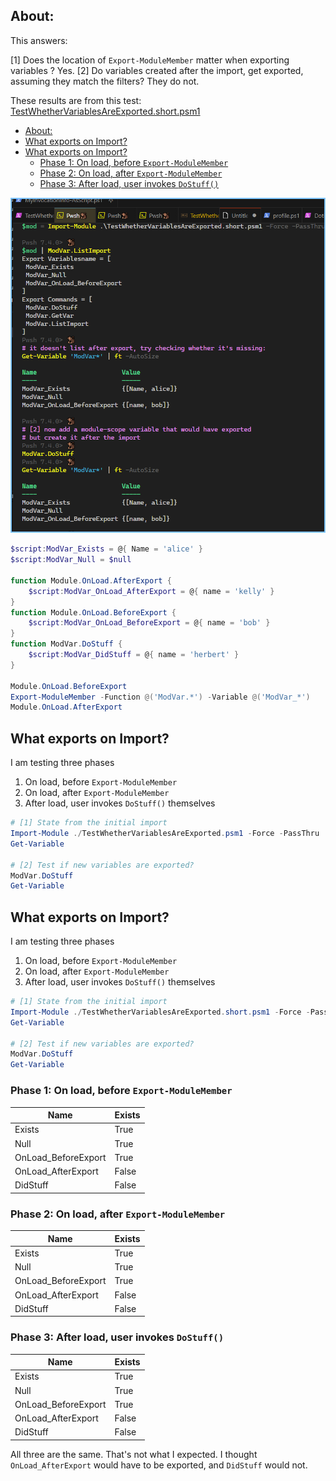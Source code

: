 

## About: 

This answers:

[1] Does the location of `Export-ModuleMember` matter when exporting variables ? Yes.
[2] Do variables created after the import, get exported, assuming they match the filters? They do not.

These results are from this test: [TestWhetherVariablesAreExported.short.psm1](./TestWhetherVariablesAreExported.short.psm1)

- [About:](#about)
- [What exports on Import?](#what-exports-on-import)
- [What exports on Import?](#what-exports-on-import-1)
  - [Phase 1: On load, before `Export-ModuleMember`](#phase-1-on-load-before-export-modulemember)
  - [Phase 2: On load, after `Export-ModuleMember`](#phase-2-on-load-after-export-modulemember)
  - [Phase 3: After load, user invokes `DoStuff()`](#phase-3-after-load-user-invokes-dostuff)

![screenshot of test](./img/MyInvocationInfo-AsScript.1.png)

```ps1
$script:ModVar_Exists = @{ Name = 'alice' }
$script:ModVar_Null = $null

function Module.OnLoad.AfterExport {
    $script:ModVar_OnLoad_AfterExport = @{ name = 'kelly' }
}
function Module.OnLoad.BeforeExport {
    $script:ModVar_OnLoad_BeforeExport = @{ name = 'bob' }
}
function ModVar.DoStuff {
    $script:ModVar_DidStuff = @{ name = 'herbert' }
}

Module.OnLoad.BeforeExport
Export-ModuleMember -Function @('ModVar.*') -Variable @('ModVar_*')
Module.OnLoad.AfterExport
```


## What exports on Import? 

I am testing three phases

1. On load, before `Export-ModuleMember`
2. On load, after `Export-ModuleMember`
3. After load, user invokes `DoStuff()` themselves

```ps1
# [1] State from the initial import
Import-Module ./TestWhetherVariablesAreExported.psm1 -Force -PassThru
Get-Variable

# [2] Test if new variables are exported? 
ModVar.DoStuff
Get-Variable
```


## What exports on Import? 

I am testing three phases

1. On load, before `Export-ModuleMember`
2. On load, after `Export-ModuleMember`
3. After load, user invokes `DoStuff()` themselves

```ps1
# [1] State from the initial import
Import-Module ./TestWhetherVariablesAreExported.short.psm1 -Force -PassThru
Get-Variable

# [2] Test if new variables are exported? 
ModVar.DoStuff
Get-Variable
```


### Phase 1: On load, before `Export-ModuleMember`

| Name                | Exists |
| ------------------- | ------ |
| Exists              | True   |
| Null                | True   |
| OnLoad_BeforeExport | True   |
| OnLoad_AfterExport  | False  |
| DidStuff            | False  |


### Phase 2: On load, after `Export-ModuleMember`

| Name                | Exists |
| ------------------- | ------ |
| Exists              | True   |
| Null                | True   |
| OnLoad_BeforeExport | True   |
| OnLoad_AfterExport  | False  |
| DidStuff            | False  |


### Phase 3: After load, user invokes `DoStuff()`

| Name                | Exists |
| ------------------- | ------ |
| Exists              | True   |
| Null                | True   |
| OnLoad_BeforeExport | True   |
| OnLoad_AfterExport  | False  |
| DidStuff            | False  |


All three are the same. 
That's not what I expected.
I thought `OnLoad_AfterExport` would have to be exported, and `DidStuff` would not.